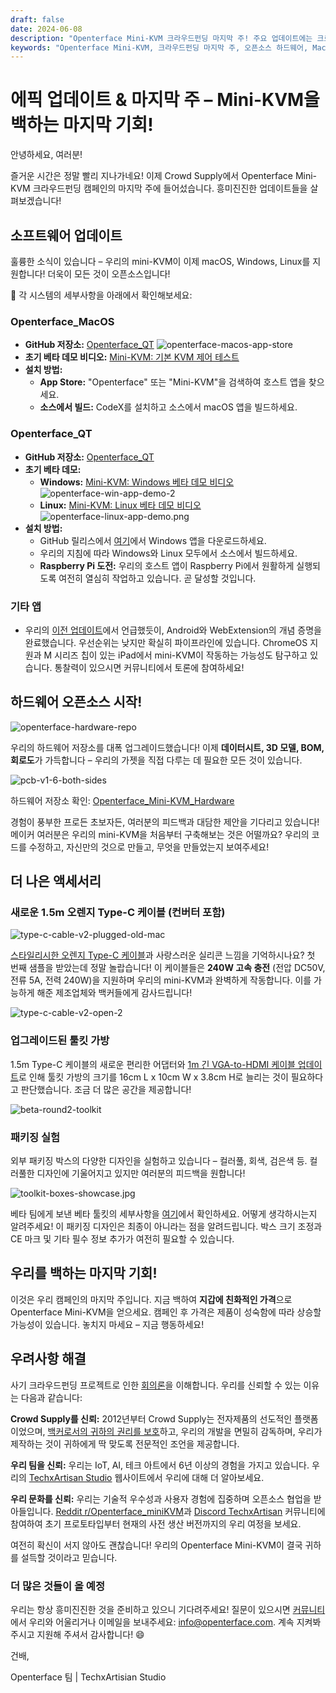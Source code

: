 ```yaml
---
draft: false
date: 2024-06-08
description: "Openterface Mini-KVM 크라우드펀딩 마지막 주! 주요 업데이트에는 크로스 플랫폼 지원(macOS, Windows, Linux), 오픈소스 하드웨어 출시, 업그레이드된 액세서리(커스텀 Type-C 케이블), 향상된 툴킷 패키징이 포함됩니다. 특별 가격으로 백하는 마지막 기회!"
keywords: "Openterface Mini-KVM, 크라우드펀딩 마지막 주, 오픈소스 하드웨어, MacOS 앱, Windows 앱, Linux 지원, Type-C 케이블 업그레이드, 하드웨어 회로도, 툴킷 액세서리, 크로스 플랫폼 호환성, mini-KVM 소프트웨어, 테크 가젯, Crowd Supply 캠페인, 하드웨어 개발"
---
```


# 에픽 업데이트 & 마지막 주 – Mini-KVM을 백하는 마지막 기회!

안녕하세요, 여러분!

즐거운 시간은 정말 빨리 지나가네요! 이제 Crowd Supply에서 Openterface Mini-KVM 크라우드펀딩 캠페인의 마지막 주에 들어섰습니다. 흥미진진한 업데이트들을 살펴보겠습니다!

## 소프트웨어 업데이트

훌륭한 소식이 있습니다 – 우리의 mini-KVM이 이제 macOS, Windows, Linux를 지원합니다! 더욱이 모든 것이 오픈소스입니다!

🎉 각 시스템의 세부사항을 아래에서 확인해보세요:

### Openterface_MacOS

  - **GitHub 저장소:** [Openterface_QT](https://github.com/TechxArtisanStudio/Openterface_QT)
  ![openterface-macos-app-store](https://www.crowdsupply.com/img/50cb/9cdf2fb2-d3e9-411c-a90e-9fb2e1ac50cb/openterface-macos-app-store-1_png_gallery-lg.jpg)
  - **초기 베타 데모 비디오:** [Mini-KVM: 기본 KVM 제어 테스트](https://www.youtube.com/watch?v=m7OpUem0zqY)
  - **설치 방법:**
    - **App Store:** "Openterface" 또는 "Mini-KVM"을 검색하여 호스트 앱을 찾으세요.
    - **소스에서 빌드:** CodeX를 설치하고 소스에서 macOS 앱을 빌드하세요.

### Openterface_QT

  - **GitHub 저장소:** [Openterface_QT](https://github.com/TechxArtisanStudio/Openterface_QT)
  - **초기 베타 데모:**
    - **Windows:** [Mini-KVM: Windows 베타 데모 비디오](https://www.youtube.com/watch?v=ERzpGtRvP2o&t=23s)
    ![openterface-win-app-demo-2](https://www.crowdsupply.com/img/d146/26c5df78-f942-4743-ad32-97659a89d146/openterface-win-app-demo-2-1_jpg_gallery-lg.jpg)
    - **Linux:** [Mini-KVM: Linux 베타 데모 비디오](https://www.youtube.com/watch?v=_ScpI6TC0Pk)
    ![openterface-linux-app-demo.png](https://www.crowdsupply.com/img/61a9/58109b24-3d4e-4058-8377-9860631661a9/openterface-linux-app-demo_png_md-xl.jpg)
  - **설치 방법:**
    - GitHub 릴리스에서 [여기](https://github.com/TechxArtisanStudio/Openterface_QT/releases/tag/v0.0.1)에서 Windows 앱을 다운로드하세요.
    - 우리의 지침에 따라 Windows와 Linux 모두에서 소스에서 빌드하세요.
    - **Raspberry Pi 도전:** 우리의 호스트 앱이 Raspberry Pi에서 원활하게 실행되도록 여전히 열심히 작업하고 있습니다. 곧 달성할 것입니다.

### 기타 앱

  - 우리의 [이전 업데이트](/blog/from-development-to-your-hands--behind-the-scenes-/#openterface_android-and-openterface_webextension)에서 언급했듯이, Android와 WebExtension의 개념 증명을 완료했습니다. 우선순위는 낮지만 확실히 파이프라인에 있습니다. ChromeOS 지원과 M 시리즈 칩이 있는 iPad에서 mini-KVM이 작동하는 가능성도 탐구하고 있습니다. 통찰력이 있으시면 커뮤니티에서 토론에 참여하세요!

## 하드웨어 오픈소스 시작!

![openterface-hardware-repo](https://www.crowdsupply.com/img/e221/34b41a81-4f7e-48dc-a8e6-b133473be221/openterface-hardware-repo_png_md-xl.jpg)

우리의 하드웨어 저장소를 대폭 업그레이드했습니다! 이제 **데이터시트, 3D 모델, BOM, 회로도**가 가득합니다 – 우리의 가젯을 직접 다루는 데 필요한 모든 것이 있습니다.

![pcb-v1-6-both-sides](https://www.crowdsupply.com/img/8090/691c6e65-aeb4-426b-8108-61313a228090/pcb-v1-6-both-sides_jpg_md-xl.jpg)

하드웨어 저장소 확인: [Openterface_Mini-KVM_Hardware](https://github.com/TechxArtisanStudio/Openterface_Mini-KVM_Hardware)

경험이 풍부한 프로든 초보자든, 여러분의 피드백과 대담한 제안을 기다리고 있습니다! 메이커 여러분은 우리의 mini-KVM을 처음부터 구축해보는 것은 어떨까요? 우리의 코드를 수정하고, 자신만의 것으로 만들고, 무엇을 만들었는지 보여주세요!

## 더 나은 액세서리

### 새로운 1.5m 오렌지 Type-C 케이블 (컨버터 포함)

![type-c-cable-v2-plugged-old-mac](https://www.crowdsupply.com/img/9871/2f6f967e-b9ea-4b48-b5dd-da135fb29871/type-c-cable-v2-plugged-old-mac_jpg_md-xl.jpg)

[스타일리시한 오렌지 Type-C 케이블](/blog/from-development-to-your-hands--behind-the-scenes-/#upgrading-toolkit-accessories)과 사랑스러운 실리콘 느낌을 기억하시나요? 첫 번째 샘플을 받았는데 정말 놀랍습니다! 이 케이블들은 **240W 고속 충전** (전압 DC50V, 전류 5A, 전력 240W)을 지원하며 우리의 mini-KVM과 완벽하게 작동합니다. 이를 가능하게 해준 제조업체와 백커들에게 감사드립니다!

![type-c-cable-v2-open-2](https://www.crowdsupply.com/img/71b2/b37b66e3-7f2e-4c5e-bb45-8944ee2971b2/type-c-cable-v2-open-2_jpg_gallery-lg.jpg)


### 업그레이드된 툴킷 가방

1.5m Type-C 케이블의 새로운 편리한 어댑터와 [1m 긴 VGA-to-HDMI 케이블 업데이트](/blog/-upgrade-on-vga-to-hdmi-cable-as-a-free-bonus-/)로 인해 툴킷 가방의 크기를 16cm L x 10cm W x 3.8cm H로 늘리는 것이 필요하다고 판단했습니다. 조금 더 많은 공간을 제공합니다!

![beta-round2-toolkit](https://www.crowdsupply.com/img/0f20/4aed395b-dbef-4670-b340-403ee8e30f20/beta-round2-toolkit_jpg_md-xl.jpg)

### 패키징 실험

외부 패키징 박스의 다양한 디자인을 실험하고 있습니다 – 컬러풀, 회색, 검은색 등. 컬러풀한 디자인에 기울어지고 있지만 여러분의 피드백을 원합니다!

![toolkit-boxes-showcase.jpg](https://www.crowdsupply.com/img/b54b/a041e188-b6ea-4f49-a550-46bc9565b54b/toolkit-boxes-showcase_jpg_gallery-lg.jpg)

베타 팀에게 보낸 베타 툴킷의 세부사항을 [여기](https://www.reddit.com/r/Openterface_miniKVM/comments/1d40atr/tactical_reinforcements_round_2_are_on_their_way/)에서 확인하세요. 어떻게 생각하시는지 알려주세요! 이 패키징 디자인은 최종이 아니라는 점을 알려드립니다. 박스 크기 조정과 CE 마크 및 기타 필수 정보 추가가 여전히 필요할 수 있습니다.

## 우리를 백하는 마지막 기회!

이것은 우리 캠페인의 마지막 주입니다. 지금 백하여 **지갑에 친화적인 가격**으로 Openterface Mini-KVM을 얻으세요. 캠페인 후 가격은 제품이 성숙함에 따라 상승할 가능성이 있습니다. 놓치지 마세요 – 지금 행동하세요!

## 우려사항 해결

사기 크라우드펀딩 프로젝트로 인한 [회의론](/blog/from-development-to-your-hands--behind-the-scenes-/#addressing-concerns)을 이해합니다. 우리를 신뢰할 수 있는 이유는 다음과 같습니다:

**Crowd Supply를 신뢰:** 2012년부터 Crowd Supply는 전자제품의 선도적인 플랫폼이었으며, [백커로서의 귀하의 권리를 보호](https://www.crowdsupply.com/guide/backer-protection)하고, 우리의 개발을 면밀히 감독하며, 우리가 제작하는 것이 귀하에게 딱 맞도록 전문적인 조언을 제공합니다.

**우리 팀을 신뢰:** 우리는 IoT, AI, 테크 아트에서 6년 이상의 경험을 가지고 있습니다. 우리의 [TechxArtisan Studio](https://techxartisan.com/en/) 웹사이트에서 우리에 대해 더 알아보세요.

**우리 문화를 신뢰:** 우리는 기술적 우수성과 사용자 경험에 집중하며 오픈소스 협업을 받아들입니다. [Reddit r/Openterface_miniKVM](/reddit)과 [Discord TechxArtisan](/discord) 커뮤니티에 참여하여 초기 프로토타입부터 현재의 사전 생산 버전까지의 우리 여정을 보세요.

여전히 확신이 서지 않아도 괜찮습니다! 우리의 Openterface Mini-KVM이 결국 귀하를 설득할 것이라고 믿습니다.

### 더 많은 것들이 올 예정

우리는 항상 흥미진진한 것을 준비하고 있으니 기다려주세요! 질문이 있으시면 [커뮤니티](/community/)에서 우리와 어울리거나 이메일을 보내주세요: info@openterface.com. 계속 지켜봐 주시고 지원해 주셔서 감사합니다! 😄

건배,

Openterface 팀 | TechxArtisian Studio
